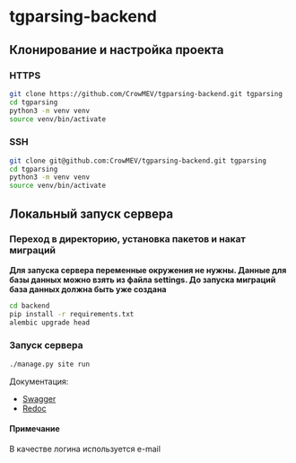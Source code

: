# tgparsing-backend

## Клонирование и настройка проекта

### HTTPS
```bash
git clone https://github.com/CrowMEV/tgparsing-backend.git tgparsing
cd tgparsing
python3 -m venv venv
source venv/bin/activate
```

### SSH
```bash
git clone git@github.com:CrowMEV/tgparsing-backend.git tgparsing
cd tgparsing
python3 -m venv venv
source venv/bin/activate
```

## Локальный запуск сервера

### Переход в директорию, установка пакетов и накат миграций
**Для запуска сервера переменные окружения не нужны. Данные для базы данных можно взять из файла settings. До запуска миграций база данных должна быть уже создана**
```bash
cd backend
pip install -r requirements.txt
alembic upgrade head
```

### Запуск сервера

```bash
./manage.py site run
```

Документация:  
- [Swagger](http://0.0.0.0:8000/docs)  
- [Redoc](http://127.0.0.1:8000/redoc)  

#### Примечание  
В качестве логина используется e-mail  
